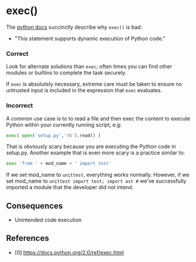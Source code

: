 exec()
=====================
The [python docs](https://docs.python.org/2.0/ref/exec.html) succinctly describe why ```exec()``` is bad:
* "This statement supports dynamic execution of Python code."

### Correct
Look for alternate solutions than ```exec```; often times you can find other modules or builtins to complete the task securely.

If ```exec``` is absolutely necessary, extreme care must be taken to ensure no untrusted input is included in the expression that ```exec``` evaluates.

### Incorrect
A common use case is to to read a file and then exec the content to execute Python within your currently running script, e.g:
```python
exec( open('setup.py','rb').read() )
```

That is obviously scary because you are executing the Python code in setup.py.  Another example that is even more scary is a practice similar to:
```python
exec 'from ' + mod_name + ' import test'
```

If we set mod_name to ```unittest```, everything works normally. However, if we set mod_name to ```unittest import test; import ast #``` we've successfully imported a module that the developer did not intend.

## Consequences
* Unintended code execution

## References
* [0] https://docs.python.org/2.0/ref/exec.html
